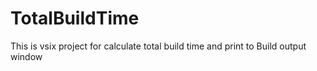 # TotalBuildTime

This is vsix project for calculate total build time and print to Build output window
